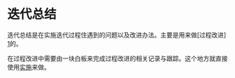# 迭代总结

迭代总结是在实施迭代过程住遇到的问题以及改进办法。主要是用来做[过程改进] [1]的。

在过程改进中需要由一块白板来完成过程改进的相关记录与跟踪。这个地方就直接使用[实施](/学习与计划/3.实施/README.md)来做。

[1]: /过程/2.过程改进/README.md "过程改进"
[2]: /学习与计划/3.实施/README.md